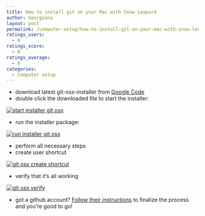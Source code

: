 ```yaml
---
title: How to install git on your Mac with Snow Leopard
author: Georgiana
layout: post
permalink: /computer-setup/how-to-install-git-on-your-mac-with-snow-leopard/
ratings_users:
  - 0
ratings_score:
  - 0
ratings_average:
  - 0
categories:
  - Computer setup
---
```

  * download latest git-osx-installer from [Google Code][1]
  * double click the downloaded file to start the installer:

[<img class="size-medium wp-image-275 alignnone" title="start installer git osx" src="http://i1.wp.com/www.tekkie.ro/wp-content/uploads/2011/03/start-installer-git-osx-300x262.png?fit=300%2C262" alt="start installer git osx" data-recalc-dims="1" />][2]

<div>
  <ul>
    <li>
      run the installer package:
    </li>
  </ul>
  
  <p>
    <a href="http://i2.wp.com/www.tekkie.ro/wp-content/uploads/2011/03/run-installer-git-osx.png"><img class="alignnone size-medium wp-image-276" title="run installer git osx" src="http://i0.wp.com/www.tekkie.ro/wp-content/uploads/2011/03/run-installer-git-osx-300x157.png?fit=300%2C157" alt="run installer git osx" data-recalc-dims="1" /></a>
  </p>
  
  <ul>
    <li>
      perform all necessary steps
    </li>
    <li>
      create user shortcut
    </li>
  </ul>
  
  <p>
    <a href="http://i0.wp.com/www.tekkie.ro/wp-content/uploads/2011/03/git-osx-create-shortcut.png"><img class="alignnone size-medium wp-image-277" title="git osx create shortcut" src="http://i2.wp.com/www.tekkie.ro/wp-content/uploads/2011/03/git-osx-create-shortcut-300x14.png?fit=300%2C14" alt="git osx create shortcut" data-recalc-dims="1" /></a>
  </p>
  
  <ul>
    <li>
      verify that it&#8217;s all working
    </li>
  </ul>
</div>

<div>
  <a href="http://i2.wp.com/www.tekkie.ro/wp-content/uploads/2011/03/git-osx-verify.png"><img class="alignnone size-medium wp-image-278" title="git osx verify" src="http://i2.wp.com/www.tekkie.ro/wp-content/uploads/2011/03/git-osx-verify-300x282.png?fit=300%2C282" alt="git osx verify" data-recalc-dims="1" /></a>
</div>

<div>
</div>

<div>
  <ul>
    <li>
      got a github account? <a title="mac set up git, the github howto" href="http://help.github.com/mac-set-up-git/">Follow their instructions</a> to finalize the process and you&#8217;re good to go!
    </li>
  </ul>
</div>

 [1]: http://code.google.com/p/git-osx-installer/downloads/list "git-osx-installer download list"
 [2]: http://i1.wp.com/www.tekkie.ro/wp-content/uploads/2011/03/start-installer-git-osx.png